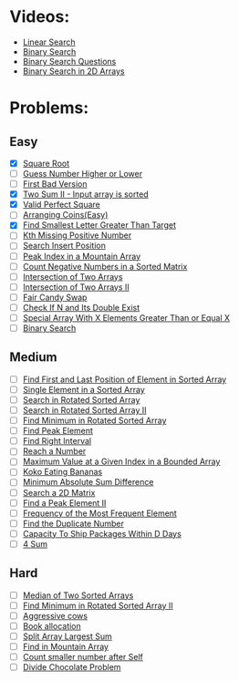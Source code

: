 # Videos:
- [Linear Search](https://youtu.be/_HRA37X8N_Q)
- [Binary Search](https://youtu.be/f6UU7V3szVw)
- [Binary Search Questions](https://youtu.be/W9QJ8HaRvJQ)
- [Binary Search in 2D Arrays](https://youtu.be/enI_KyGLYPo)

# Problems:

## Easy
- [x] [Square Root](https://leetcode.com/problems/sqrtx/)
- [ ] [Guess Number Higher or Lower](https://leetcode.com/problems/guess-number-higher-or-lower/)
- [ ] [First Bad Version](https://leetcode.com/problems/first-bad-version/)
- [x] [Two Sum II - Input array is sorted](https://leetcode.com/problems/two-sum-ii-input-array-is-sorted/)
- [x] [Valid Perfect Square](https://leetcode.com/problems/valid-perfect-square/)
- [ ] [Arranging Coins(Easy)](https://leetcode.com/problems/arranging-coins/)
- [x] [Find Smallest Letter Greater Than Target](https://leetcode.com/problems/find-smallest-letter-greater-than-target/)
- [ ] [Kth Missing Positive Number](https://leetcode.com/problems/kth-missing-positive-number/)
- [ ] [Search Insert Position](https://leetcode.com/problems/search-insert-position/)
- [ ] [Peak Index in a Mountain Array](https://leetcode.com/problems/peak-index-in-a-mountain-array/)
- [ ] [Count Negative Numbers in a Sorted Matrix](https://leetcode.com/problems/count-negative-numbers-in-a-sorted-matrix/)
- [ ] [Intersection of Two Arrays](https://leetcode.com/problems/intersection-of-two-arrays/)
- [ ] [Intersection of Two Arrays II](https://leetcode.com/problems/intersection-of-two-arrays-ii/)
- [ ] [Fair Candy Swap](https://leetcode.com/problems/fair-candy-swap/)
- [ ] [Check If N and Its Double Exist](https://leetcode.com/problems/check-if-n-and-its-double-exist/)
- [ ] [Special Array With X Elements Greater Than or Equal X](https://leetcode.com/problems/special-array-with-x-elements-greater-than-or-equal-x/)
- [ ] [Binary Search](https://leetcode.com/problems/binary-search/)

## Medium
- [ ] [Find First and Last Position of Element in Sorted Array](https://leetcode.com/problems/find-first-and-last-position-of-element-in-sorted-array/)
- [ ] [Single Element in a Sorted Array](https://leetcode.com/problems/single-element-in-a-sorted-array/)
- [ ] [Search in Rotated Sorted Array](https://leetcode.com/problems/search-in-rotated-sorted-array/)
- [ ] [Search in Rotated Sorted Array II](https://leetcode.com/problems/search-in-rotated-sorted-array-ii/)
- [ ] [Find Minimum in Rotated Sorted Array](https://leetcode.com/problems/find-minimum-in-rotated-sorted-array/)
- [ ] [Find Peak Element](https://leetcode.com/problems/find-peak-element/)
- [ ] [Find Right Interval](https://leetcode.com/problems/find-right-interval/)
- [ ] [Reach a Number](https://leetcode.com/problems/reach-a-number/)
- [ ] [Maximum Value at a Given Index in a Bounded Array](https://leetcode.com/problems/maximum-value-at-a-given-index-in-a-bounded-array/)
- [ ] [Koko Eating Bananas](https://leetcode.com/problems/koko-eating-bananas/)
- [ ] [Minimum Absolute Sum Difference](https://leetcode.com/problems/minimum-absolute-sum-difference/)
- [ ] [Search a 2D Matrix](https://leetcode.com/problems/search-a-2d-matrix/)
- [ ] [Find a Peak Element II](https://leetcode.com/problems/find-a-peak-element-ii/)
- [ ] [Frequency of the Most Frequent Element](https://leetcode.com/problems/frequency-of-the-most-frequent-element/)
- [ ] [Find the Duplicate Number](https://leetcode.com/problems/find-the-duplicate-number/)
- [ ] [Capacity To Ship Packages Within D Days](https://leetcode.com/problems/capacity-to-ship-packages-within-d-days/)
- [ ] [4 Sum](https://leetcode.com/problems/4sum/)

## Hard
- [ ] [Median of Two Sorted Arrays](https://leetcode.com/problems/median-of-two-sorted-arrays/)
- [ ] [Find Minimum in Rotated Sorted Array II](https://leetcode.com/problems/find-minimum-in-rotated-sorted-array-ii/)
- [ ] [Aggressive cows](https://www.spoj.com/problems/AGGRCOW/)
- [ ] [Book allocation](https://www.geeksforgeeks.org/allocate-minimum-number-pages/)
- [ ] [Split Array Largest Sum](https://leetcode.com/problems/split-array-largest-sum/)
- [ ] [Find in Mountain Array](https://leetcode.com/problems/find-in-mountain-array/)
- [ ] [Count smaller number after Self](https://leetcode.com/problems/count-of-smaller-numbers-after-self/)
- [ ] [Divide Chocolate Problem](https://curiouschild.github.io/leetcode/2019/06/21/divide-chocolate.html)
